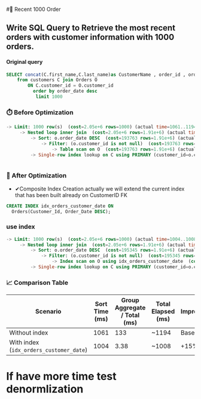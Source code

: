 #📃 Recent 1000 Order

## Write SQL Query to Retrieve the most recent orders with customer information with 1000 orders.

#### Original query
``` sql
SELECT concat(C.first_name,C.last_name)as CustomerName , order_id , order_date   
    from customers C join Orders O
		ON C.customer_id = O.customer_id
		  order by order_date desc
           limit 1000
```
### ⏱️ Before Optimization

```sql
-> Limit: 1000 row(s)  (cost=2.05e+6 rows=1000) (actual time=1061..1194 rows=1000 loops=1)
     -> Nested loop inner join  (cost=2.05e+6 rows=1.91e+6) (actual time=1061..1194 rows=1000 loops=1)
         -> Sort: o.order_date DESC  (cost=193763 rows=1.91e+6) (actual time=1061..1061 rows=1000 loops=1)
             -> Filter: (o.customer_id is not null)  (cost=193763 rows=1.91e+6) (actual time=8.34..601 rows=2e+6 loops=1)
                 -> Table scan on O  (cost=193763 rows=1.91e+6) (actual time=8.34..521 rows=2e+6 loops=1)
         -> Single-row index lookup on C using PRIMARY (customer_id=o.customer_id)  (cost=0.869 rows=1) (actual time=0.133..0.133 rows=1 loops=1000)
 
```

### 🚀 After Optimization

- ✔Composite Index Creation actually we will extend the current index that has been built already on CustomerID FK

``` sql
CREATE INDEX idx_orders_customer_date ON 
  Orders(Customer_Id, Order_Date DESC);
```

### use index
``` sql
-> Limit: 1000 row(s)  (cost=2.05e+6 rows=1000) (actual time=1004..1008 rows=1000 loops=1)
     -> Nested loop inner join  (cost=2.05e+6 rows=1.91e+6) (actual time=1004..1008 rows=1000 loops=1)
         -> Sort: o.order_date DESC  (cost=195345 rows=1.91e+6) (actual time=1004..1004 rows=1000 loops=1)
             -> Filter: (o.customer_id is not null)  (cost=195345 rows=1.91e+6) (actual time=2.77..433 rows=2e+6 loops=1)
                 -> Index scan on O using idx_orders_customer_date  (cost=195345 rows=1.91e+6) (actual time=2.77..343 rows=2e+6 loops=1)
         -> Single-row index lookup on C using PRIMARY (customer_id=o.customer_id)  (cost=0.869 rows=1) (actual time=0.00336..0.00338 rows=1 loops=1000)
```

### 📈 Comparison Table

| **Scenario**                        | **Sort Time (ms)** | **Group Aggregate / Total (ms)** | **Total Elapsed (ms)** | **Improvement** |
|------------------------------------|------------------|---------------------------------|-----------------------|----------------|
| Without index                       | 1061             | 133                             | ~1194                 | Baseline       |
| With index (`idx_orders_customer_date`) | 1004             | 3.38                            | ~1008                 | +15% faster    |


# If have more time test denormlization